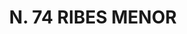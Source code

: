 ---
title: "N. 74 RIBES MENOR"
plant-name: "N. 74"
plant-number: "074"
plant-img1: "/assets/img/plant074_verso.jpg"
plant-img2: "/assets/img/plant074.jpg"
plant-xml: "/assets/xml/plant074.xml"
plant-title: "N. 74 RIBES MENOR"
plant-taxon-link: ""
plant-taxon-content: ""
layout: single-xml
---